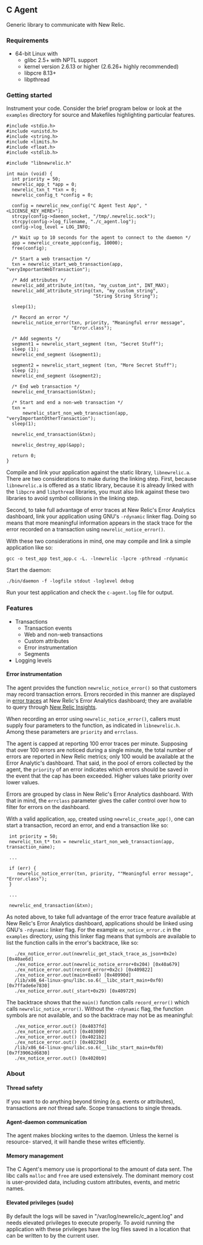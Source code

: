 ## C Agent

Generic library to communicate with New Relic.

### Requirements
* 64-bit Linux with
  * glibc 2.5+ with NPTL support
  * kernel version 2.6.13 or higher (2.6.26+ highly recommended)
  * libpcre 8.13+
  * libpthread

### Getting started

Instrument your code. Consider the brief program below or look at the `examples` directory
for source and Makefiles highlighting particular features.

```
#include <stdio.h>
#include <unistd.h>
#include <string.h>
#include <limits.h>
#include <float.h>
#include <stdlib.h>

#include "libnewrelic.h"

int main (void) {
  int priority = 50;
  newrelic_app_t *app = 0;
  newrelic_txn_t *txn = 0;
  newrelic_config_t *config = 0;

  config = newrelic_new_config("C Agent Test App", "<LICENSE_KEY_HERE>");
  strcpy(config->daemon_socket, "/tmp/.newrelic.sock");
  strcpy(config->log_filename, "./c_agent.log");
  config->log_level = LOG_INFO;

  /* Wait up to 10 seconds for the agent to connect to the daemon */
  app = newrelic_create_app(config, 10000);
  free(config);

  /* Start a web transaction */
  txn = newrelic_start_web_transaction(app, "veryImportantWebTransaction");

  /* Add attributes */
  newrelic_add_attribute_int(txn, "my_custom_int", INT_MAX);
  newrelic_add_attribute_string(txn, "my_custom_string",
                                "String String String");

  sleep(1);

  /* Record an error */
  newrelic_notice_error(txn, priority, "Meaningful error message",
                        "Error.class");

  /* Add segments */
  segment1 = newrelic_start_segment (txn, "Secret Stuff");
  sleep (1);
  newrelic_end_segment (&segment1);

  segment2 = newrelic_start_segment (txn, "More Secret Stuff");
  sleep (2);
  newrelic_end_segment (&segment2);

  /* End web transaction */
  newrelic_end_transaction(&txn);

  /* Start and end a non-web transaction */
  txn =
      newrelic_start_non_web_transaction(app, "veryImportantOtherTransaction");
  sleep(1);

  newrelic_end_transaction(&txn);

  newrelic_destroy_app(&app);

  return 0;
}
```

Compile and link your application against the static library, `libnewrelic.a`. There 
are two considerations to make during the linking step. First, because `libnewrelic.a` 
is offered as a static library, because it is already linked with the `libpcre` 
and `libpthread` libraries, you must also link against these two libraries to avoid 
symbol collisions in the linking step. 

Second, to take full advantage of error traces at New Relic's Error Analytics 
dashboard, link your application using GNU's `-rdynamic` linker flag.
Doing so means that more meaningful information appears in the stack trace 
for the error recorded on a transaction using `newrelic_notice_error()`.

With these two considerations in mind, one may compile and link a simple application
like so:
                                                                           
```
gcc -o test_app test_app.c -L. -lnewrelic -lpcre -pthread -rdynamic
```

Start the daemon:

```
./bin/daemon -f -logfile stdout -loglevel debug
```

Run your test application and check the `c-agent.log` file for output.

### Features
* Transactions
  * Transaction events
  * Web and non-web transactions
  * Custom attributes
  * Error instrumentation
  * Segments
* Logging levels

#### Error instrumentation

The agent provides the function `newrelic_notice_error()` so that customers 
may record transaction errors. Errors recorded in this manner are displayed in 
[error traces](https://docs.newrelic.com/docs/apm/applications-menu/error-analytics/error-analytics-explore-events-behind-errors#traces-table)
at New Relic's Error Analytics dashboard; they are available to query through
[New Relic Insights](https://docs.newrelic.com/docs/insights/use-insights-ui/getting-started/introduction-new-relic-insights).  

When recording an error using `newrelic_notice_error()`, callers must supply four 
parameters to the function, as indicated in `libnewrelic.h`. Among these 
parameters are `priority` and `errclass`. 

The agent is capped at reporting 100 error traces per minute. Supposing that over 
100 errors are noticed during a single minute, the total number of errors are 
reported in New Relic metrics; only 100 would be available at the Error Analytic's 
dashboard. That said, in the pool of errors collected by the agent, the `priority` 
of an error indicates which errors should be saved in the event that the cap has 
been exceeded. Higher values take priority over lower values.

Errors are grouped by class in New Relic's Error Analytics dashboard. With that in
mind, the `errclass` parameter gives the caller control over how to filter for 
errors on the dashboard.

With a valid application, `app`, created using `newrelic_create_app()`, one can 
start a transaction, record an error, and end a transaction like so:
 
```
 int priority = 50;
 newrelic_txn_t* txn = newrelic_start_non_web_transaction(app, transaction_name);
 
 ...
 
 if (err) {
    newrelic_notice_error(txn, priority, ""Meaningful error message", "Error.class");
 }
 
 ...
 
 newrelic_end_transaction(&txn);
```

As noted above, to take full advantage of the error trace feature available
at New Relic's Error Analytics dashboard, applications should be linked using 
GNU's `-rdynamic` linker flag. For the example `ex_notice_error.c` in the
`examples` directory, using this linker flag means that symbols are available
to list the function calls in the error's backtrace, like so:


```                                                                           
   ./ex_notice_error.out(newrelic_get_stack_trace_as_json+0x2e) [0x40ae6d]
   ./ex_notice_error.out(newrelic_notice_error+0x204) [0x40a679]
   ./ex_notice_error.out(record_error+0x2c) [0x409822]
   ./ex_notice_error.out(main+0xe8) [0x40990d]
   /lib/x86_64-linux-gnu/libc.so.6(__libc_start_main+0xf0) [0x7ffade6e7830]
   ./ex_notice_error.out(_start+0x29) [0x409729]
```

The backtrace shows that the `main()` function calls `record_error()` which 
calls `newrelic_notice_error()`. Without the `-rdynamic` flag, the
function symbols are not available, and so the backtrace may not be as
meaningful:

```
   ./ex_notice_error.out() [0x4037fd]
   ./ex_notice_error.out() [0x403009]
   ./ex_notice_error.out() [0x4021b2]
   ./ex_notice_error.out() [0x40229d]
   /lib/x86_64-linux-gnu/libc.so.6(__libc_start_main+0xf0) [0x7f39062d6830]
   ./ex_notice_error.out() [0x4020b9]
```

### About

#### Thread safety
If you want to do anything beyond timing (e.g. events or attributes),
transactions are *not* thread safe. Scope transactions to single threads.

#### Agent-daemon communication
The agent makes blocking writes to the daemon. Unless the kernel is resource-
starved, it will handle these writes efficiently.

#### Memory management
The C Agent's memory use is proportional to the amount of data sent. The libc
calls `malloc` and `free` are used extensively. The dominant memory cost is
user-provided data, including custom attributes, events, and metric names.

#### Elevated privileges (sudo)
By default the logs will be saved in "/var/log/newrelic/c_agent.log" and needs
elevated privileges to execute properly. To avoid running the application with
these privileges have the log files saved in a location that can be written to
by the current user.
